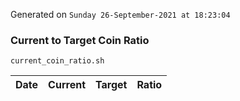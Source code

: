 Generated on `Sunday 26-September-2021 at 18:23:04`

### Current to Target Coin Ratio
`current_coin_ratio.sh`

Date|Current|Target|Ratio
---|---|---|---
